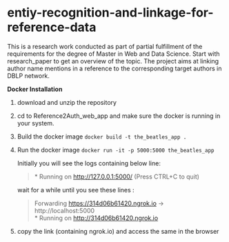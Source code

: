 # entiy-recognition-and-linkage-for-reference-data
This is a research work conducted as part of partial fulfillment of the requirements for the degree of Master in Web and Data Science. Start with research_paper to get an overview of the topic. The project aims at linking author name mentions in a reference to the corresponding target authors in DBLP network.

**Docker Installation**
1) download and unzip the repository
2) cd to Reference2Auth_web_app and make sure the docker is running in your system.
3) Build the docker image
   `docker build -t the_beatles_app .`
4) Run the docker image
    `docker run -it -p 5000:5000 the_beatles_app`

     Initially you will see the logs containing below line:
     > \* Running on http://127.0.0.1:5000/ (Press CTRL+C to quit)

     wait for a while until you see these lines :
     
     > Forwarding          https://314d06b61420.ngrok.io -> http://localhost:5000 <br>
     > \* Running on http://314d06b61420.ngrok.io
5) copy the link (containing ngrok.io) and access the same in the browser

